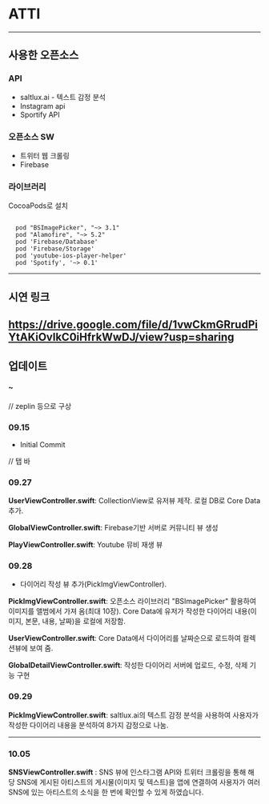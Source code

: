 # ATTI

---

## 사용한 오픈소스
### API
+ saltlux.ai - 텍스트 감정 분석
+ Instagram api
+ Sportify API

### 오픈소스 SW
+ 트위터 웹 크롤링
+ Firebase

### 라이브러리
CocoaPods로 설치  
```

  pod "BSImagePicker", "~> 3.1"
  pod "Alamofire", "~> 5.2"
  pod 'Firebase/Database'
  pod 'Firebase/Storage'
  pod 'youtube-ios-player-helper'
  pod 'Spotify', '~> 0.1'

```
---
## 시연 링크
https://drive.google.com/file/d/1vwCkmGRrudPiYtAKiOvlkC0iHfrkWwDJ/view?usp=sharing
---

## 업데이트

#### ~
// zeplin 등으로 구상


### 09.15
* Initial Commit

// 탭 바

### 09.27
**UserViewController.swift**: CollectionView로 유저뷰 제작. 로컬 DB로 Core Data 추가. 

**GlobalViewController.swift**: Firebase기반 서버로 커뮤니티 뷰 생성

**PlayViewController.swift**: Youtube 뮤비 재생 뷰 

### 09.28
* 다이어리 작성 뷰 추가(PickImgViewController).  

**PickImgViewController.swift**: 오픈소스 라이브러리 "BSImagePicker" 활용하여 이미지를 앨범에서 가져 옴(최대 10장). Core Data에 유저가 작성한 다이어리 내용(이미지, 본문, 내용, 날짜)을 로컬에 저장함.  

**UserViewController.swift**: Core Data에서 다이어리를 날짜순으로 로드하여 컬렉션뷰에 보여 줌.  

**GlobalDetailViewController.swift**: 작성한 다이어리 서버에 업로드, 수정, 삭제 기능 구현

### 09.29
**PickImgViewController.swift**: saltlux.ai의 텍스트 감정 분석을 사용하여 사용자가 작성한 다이어리 내용을 분석하여 8가지 감정으로 나눔.  

---
### 10.05
**SNSViewController.swift** : SNS 뷰에 인스타그램 API와 트위터 크롤링을 통해 해당 SNS에 게시된 아티스트의 게시물(이미지 및 텍스트)을 앱에 연결하여 사용자가 여러 SNS에 있는 아티스트의 소식을 한 번에 확인할 수 있게 하였습니다.
